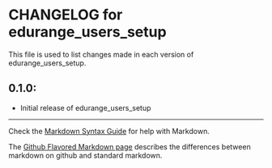 # CHANGELOG for edurange_users_setup

This file is used to list changes made in each version of edurange_users_setup.

## 0.1.0:

* Initial release of edurange_users_setup

- - -
Check the [Markdown Syntax Guide](http://daringfireball.net/projects/markdown/syntax) for help with Markdown.

The [Github Flavored Markdown page](http://github.github.com/github-flavored-markdown/) describes the differences between markdown on github and standard markdown.
